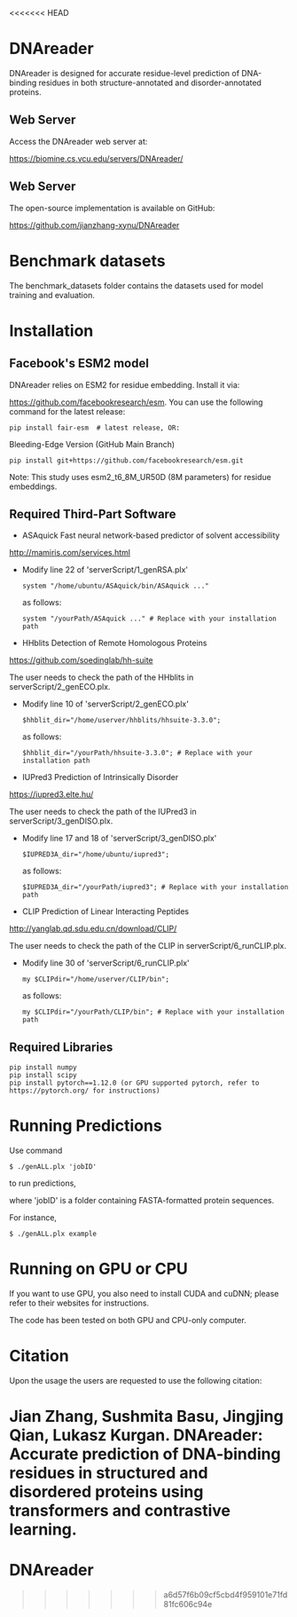 <<<<<<< HEAD
# DNAreader

DNAreader is designed for accurate residue-level prediction of DNA-binding residues in both structure-annotated and disorder-annotated proteins.

## Web Server

Access the DNAreader web server at:

https://biomine.cs.vcu.edu/servers/DNAreader/

## Web Server

The open-source implementation is available on GitHub:

https://github.com/jianzhang-xynu/DNAreader

# Benchmark datasets

The benchmark_datasets folder contains the datasets used for model training and evaluation.

# Installation 

## Facebook's ESM2 model

DNAreader relies on ESM2 for residue embedding. Install it via:

https://github.com/facebookresearch/esm. You can use the following command for the latest release:

```
pip install fair-esm  # latest release, OR:
```

Bleeding-Edge Version (GitHub Main Branch)

```
pip install git+https://github.com/facebookresearch/esm.git 
```

Note: This study uses esm2_t6_8M_UR50D (8M parameters) for residue embeddings.

## Required Third-Part Software

* ASAquick
Fast neural network-based predictor of solvent accessibility

http://mamiris.com/services.html

- Modify line 22 of 'serverScript/1_genRSA.plx'  

  ```
  system "/home/ubuntu/ASAquick/bin/ASAquick ..."
  ```  
  as follows:  

  ```
  system "/yourPath/ASAquick ..." # Replace with your installation path
  ```  

* HHblits
Detection of Remote Homologous Proteins

https://github.com/soedinglab/hh-suite

The user needs to check the path of the HHblits in serverScript/2_genECO.plx.

- Modify line 10 of 'serverScript/2_genECO.plx'  

  ```
  $hhblit_dir="/home/userver/hhblits/hhsuite-3.3.0";
  ```  
  as follows:  

  ```
  $hhblit_dir="/yourPath/hhsuite-3.3.0"; # Replace with your installation path
  ```

* IUPred3
Prediction of Intrinsically Disorder

https://iupred3.elte.hu/

The user needs to check the path of the IUPred3 in serverScript/3_genDISO.plx.

- Modify line 17 and 18 of 'serverScript/3_genDISO.plx'  

  ```
  $IUPRED3A_dir="/home/ubuntu/iupred3";
  ```  
  as follows:  

  ```
  $IUPRED3A_dir="/yourPath/iupred3"; # Replace with your installation path
  ``` 
  

* CLIP
Prediction of Linear Interacting Peptides

http://yanglab.qd.sdu.edu.cn/download/CLIP/

The user needs to check the path of the CLIP in serverScript/6_runCLIP.plx.

- Modify line 30 of 'serverScript/6_runCLIP.plx'  

  ```
  my $CLIPdir="/home/userver/CLIP/bin";
  ```  
  as follows:  

  ```
  my $CLIPdir="/yourPath/CLIP/bin"; # Replace with your installation path
  ```  


## Required Libraries

```
pip install numpy
pip install scipy
pip install pytorch==1.12.0 (or GPU supported pytorch, refer to https://pytorch.org/ for instructions)
```


# Running Predictions

Use command

```
$ ./genALL.plx 'jobID'
```

to run predictions,

where 'jobID' is a folder containing FASTA-formatted protein sequences.

For instance,

```
$ ./genALL.plx example
```

# Running on GPU or CPU

If you want to use GPU, you also need to install CUDA and cuDNN; please refer to their websites for instructions.

The code has been tested on both GPU and CPU-only computer.


# Citation

Upon the usage the users are requested to use the following citation:

Jian Zhang, Sushmita Basu, Jingjing Qian, Lukasz Kurgan. DNAreader: Accurate prediction of DNA-binding residues in structured and disordered proteins using transformers and contrastive learning.
=======
# DNAreader
>>>>>>> a6d57f6b09cf5cbd4f959101e71fd81fc606c94e
